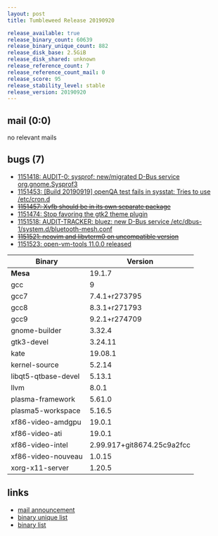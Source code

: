 ```yaml
---
layout: post
title: Tumbleweed Release 20190920

release_available: true
release_binary_count: 60639
release_binary_unique_count: 882
release_disk_base: 2.5GiB
release_disk_shared: unknown
release_reference_count: 7
release_reference_count_mail: 0
release_score: 95
release_stability_level: stable
release_version: 20190920
---
```


## mail (0:0)

no relevant mails

## bugs (7)

<!--more-->

- [1151418: AUDIT-0: sysprof: new/migrated D-Bus service org.gnome.Sysprof3](https://bugzilla.opensuse.org/show_bug.cgi?id=1151418)
- [1151453: \[Build 20190919\] openQA test fails in sysstat: Tries to use /etc/cron.d](https://bugzilla.opensuse.org/show_bug.cgi?id=1151453)
- ~~[1151457: Xvfb should be in its own separate package](https://bugzilla.opensuse.org/show_bug.cgi?id=1151457)~~
- [1151474: Stop favoring the gtk2 theme plugin](https://bugzilla.opensuse.org/show_bug.cgi?id=1151474)
- [1151518: AUDIT-TRACKER: bluez: new D-Bus service /etc/dbus-1/system.d/bluetooth-mesh.conf](https://bugzilla.opensuse.org/show_bug.cgi?id=1151518)
- ~~[1151521: neovim and libvterm0 on uncompatible version](https://bugzilla.opensuse.org/show_bug.cgi?id=1151521)~~
- [1151523: open-vm-tools 11.0.0 released](https://bugzilla.opensuse.org/show_bug.cgi?id=1151523)

Binary | Version
--- | ---
**Mesa** | 19.1.7
gcc | 9
gcc7 | 7.4.1+r273795
gcc8 | 8.3.1+r271793
gcc9 | 9.2.1+r274709
gnome-builder | 3.32.4
gtk3-devel | 3.24.11
kate | 19.08.1
kernel-source | 5.2.14
libqt5-qtbase-devel | 5.13.1
llvm | 8.0.1
plasma-framework | 5.61.0
plasma5-workspace | 5.16.5
xf86-video-amdgpu | 19.0.1
xf86-video-ati | 19.0.1
xf86-video-intel | 2.99.917+git8674.25c9a2fcc
xf86-video-nouveau | 1.0.15
xorg-x11-server | 1.20.5

## links

- [mail announcement](https://lists.opensuse.org/opensuse-factory/2019-09/msg00207.html)
- [binary unique list](http://download.opensuse.org/history/20190920/rpm.unique.list)
- [binary list](http://download.opensuse.org/history/20190920/rpm.list)
